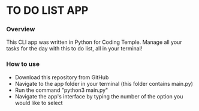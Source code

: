 # TO DO LIST APP

### Overview
This CLI app was written in Python for Coding Temple. Manage all your tasks 
for the day with this to do list, all in your terminal!

### How to use
- Download this repository from GitHub
- Navigate to the app folder in your terminal (this folder contains main.py)
- Run the command "python3 main.py"
- Navigate the app's interface by typing the number of the option you would like to select